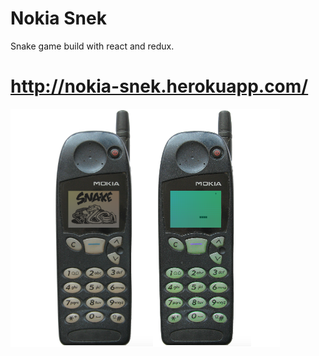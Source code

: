 # Nokia Snek

Snake game build with react and redux.

# http://nokia-snek.herokuapp.com/

![snek](./screenshot.png)